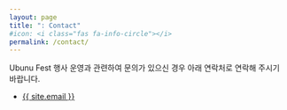 ```yaml
---
layout: page
title: ": Contact"
#icon: <i class="fas fa-info-circle"></i>
permalink: /contact/
---
```

Ubunu Fest 행사 운영과 관련하여 문의가 있으신 경우 아래 연락처로 연락해 주시기 바랍니다.

- [{{ site.email }}](mailto:korea.ubuntu@gmail.com)
